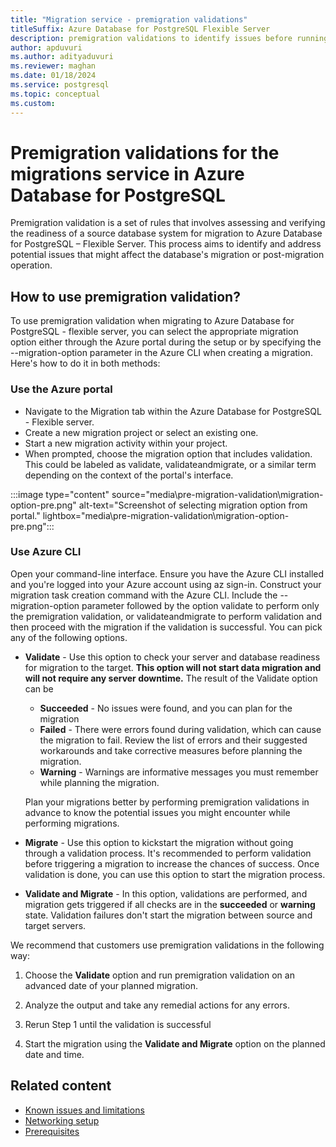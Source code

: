 ```yaml
---
title: "Migration service - premigration validations"
titleSuffix: Azure Database for PostgreSQL Flexible Server
description: premigration validations to identify issues before running migrations
author: apduvuri
ms.author: adityaduvuri
ms.reviewer: maghan
ms.date: 01/18/2024
ms.service: postgresql
ms.topic: conceptual
ms.custom:
---
```


# Premigration validations for the migrations service in Azure Database for PostgreSQL

Premigration validation is a set of rules that involves assessing and verifying the readiness of a source database system for migration to Azure Database for PostgreSQL – Flexible Server. This process aims to identify and address potential issues that might affect the database's migration or post-migration operation.

## How to use premigration validation?

To use premigration validation when migrating to Azure Database for PostgreSQL - flexible server, you can select the appropriate migration option either through the Azure portal during the setup or by specifying the --migration-option parameter in the Azure CLI when creating a migration. Here's how to do it in both methods:

### Use the Azure portal

- Navigate to the Migration tab within the Azure Database for PostgreSQL - Flexible server.
- Create a new migration project or select an existing one.
- Start a new migration activity within your project.
- When prompted, choose the migration option that includes validation. This could be labeled as validate, validateandmigrate, or a similar term depending on the context of the portal's interface.

:::image type="content" source="media\pre-migration-validation\migration-option-pre.png" alt-text="Screenshot of selecting migration option from portal." lightbox="media\pre-migration-validation\migration-option-pre.png":::

### Use Azure CLI

Open your command-line interface.
Ensure you have the Azure CLI installed and you're logged into your Azure account using az sign-in.
Construct your migration task creation command with the Azure CLI.
Include the --migration-option parameter followed by the option validate to perform only the premigration validation, or validateandmigrate to perform validation and then proceed with the migration if the validation is successful.
You can pick any of the following options.

- **Validate** - Use this option to check your server and database readiness for migration to the target. **This option will not start data migration and will not require any server downtime.**
The result of the Validate option can be
    - **Succeeded** - No issues were found, and you can plan for the migration
    - **Failed** - There were errors found during validation, which can cause the migration to fail. Review the list of errors and their suggested workarounds and take corrective measures before planning the migration.
    - **Warning** - Warnings are informative messages you must remember while planning the migration.

    Plan your migrations better by performing premigration validations in advance to know the potential issues you might encounter while performing migrations.

- **Migrate** - Use this option to kickstart the migration without going through a validation process. It's recommended to perform validation before triggering a migration to increase the chances of success. Once validation is done, you can use this option to start the migration process.

- **Validate and Migrate** - In this option, validations are performed, and migration gets triggered if all checks are in the **succeeded** or **warning** state. Validation failures don't start the migration between source and target servers.

We recommend that customers use premigration validations in the following way:

1. Choose the **Validate** option and run premigration validation on an advanced date of your planned migration.

1. Analyze the output and take any remedial actions for any errors.

1. Rerun Step 1 until the validation is successful

1. Start the migration using the **Validate and Migrate** option on the planned date and time.


## Related content

- [Known issues and limitations](known-issues-and-limitations.md)
- [Networking setup](network-setup.md)
- [Prerequisites](prerequisites.md)

